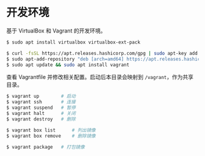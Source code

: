 # 开发环境

基于 VirtualBox 和 Vagrant 的开发环境。

```sh
$ sudo apt install virtualbox virtualbox-ext-pack

$ curl -fsSL https://apt.releases.hashicorp.com/gpg | sudo apt-key add -
$ sudo apt-add-repository "deb [arch=amd64] https://apt.releases.hashicorp.com $(lsb_release -cs) main"
$ sudo apt update && sudo apt install vagrant
```

查看 Vagrantfile 并修改相关配置。启动后本目录会映射到 `/vagrant`，作为共享目录。

```sh
$ vagrant up        # 启动
$ vagrant ssh       # 连接
$ vagrant suspend   # 暂停
$ vagrant halt      # 关闭
$ vagrant destroy   # 删除

$ vagrant box list      # 列出镜像
$ vagrant box remove    # 删除镜像

$ vagrant package   # 打包镜像
```
